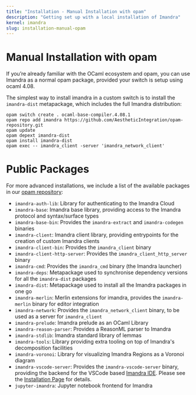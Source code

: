 ```yaml
---
title: "Installation - Manual Installation with opam"
description: "Getting set up with a local installation of Imandra"
kernel: imandra
slug: installation-manual-opam
---
```


# Manual Installation with opam

If you’re already familiar with the OCaml ecosystem and opam, you can use Imandra as a normal opam package, provided your switch is setup using ocaml 4.08.

The simplest way to install imandra in a custom switch is to install the `imandra-dist` metapackage, which includes the full Imandra distribution:

```sh.copy
opam switch create . ocaml-base-compiler.4.08.1
opam repo add imandra https://github.com/AestheticIntegration/opam-repository.git
opam update
opam depext imandra-dist
opam install imandra-dist
opam exec -- imandra_client -server 'imandra_network_client'
```


# Public Packages

For more advanced installations, we include a list of the available packages in our [opam repository](https://github.com/AestheticIntegration/opam-repository):

- `imandra-auth-lib`: Library for authenticating to the Imandra Cloud
- `imandra-base`: Imandra base library, providing access to the Imandra protocol and syntax/surface types
- `imandra-base-bin`: Provides the `imandra-extract` and `imandra-codegen` binaries
- `imandra-client`: Imandra client library, providing entrypoints for the creation of custom Imandra clients
- `imandra-client-bin`: Provides the `imandra_client` binary
- `imandra-client-http-server`: Provides the `imandra_client_http_server` binary
- `imandra-cmd`: Provides the `imandra_cmd` binary (the Imandra launcher)
- `imandra-deps`: Metapackage used to synchronise dependency versions for all the `imandra-dist` packages
- `imandra-dist`: Metapackage used to install all the Imandra packages in one go
- `imandra-merlin`: Merlin extensions for imandra, provides the `imandra-merlin` binary for editor integration
- `imandra-network`: Provides the `imandra_network_client` binary, to be used as a server for `imandra_client`
- `imandra-prelude`: Imandra prelude as an OCaml Library
- `imandra-reason-parser`: Provides a ReasonML parser to Imandra
- `imandra-stdlib`: Imandra standard library of lemmas
- `imandra-tools`: Library providing extra tooling on top of Imandra's decomposition facilities
- `imandra-voronoi`: Library for visualizing Imandra Regions as a Voronoi diagram
- `imandra-vscode-server`: Provides the `imandra-vscode-server` binary, providing the backend for the VSCode based [Imandra IDE](https://marketplace.visualstudio.com/items?itemName=aestheticintegration.iml-vscode). Please see the [Installation Page](Installation%20-%20VSCode.md) for details.
- `jupyter-imandra`: Jupyter notebook frontend for Imandra
